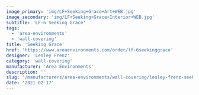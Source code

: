 ```yaml
---
image_primary: 'img/LF+Seeking+Grace+Art+WEB.jpg'
image_secondary: 'img/LF+Seeking+Grace+Interior+WEB.jpg'
subtitle: 'LF-6 Seeking Grace'
tags:
  - 'area-environments'
  - 'wall-covering'
title: 'Seeking Grace'
href: 'https://www.areaenvironments.com/order/lf-6seekinggrace'
designer: 'Lesley Frenz'
category: 'wall-covering'
manufacturer: 'Area Environments'
description: ''
slug: '/manufacturers/area-environments/wall-covering/lesley-frenz-seeking-grace'
date: '2021-02-17'
---
```

